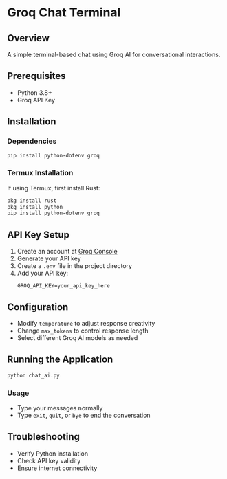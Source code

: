 # Groq Chat Terminal

## Overview
A simple terminal-based chat using Groq AI for conversational interactions.

## Prerequisites
- Python 3.8+
- Groq API Key

## Installation

### Dependencies
```bash
pip install python-dotenv groq
```

### Termux Installation
If using Termux, first install Rust:
```bash
pkg install rust
pkg install python
pip install python-dotenv groq
```

## API Key Setup
1. Create an account at [Groq Console](https://console.groq.com/)
2. Generate your API key
3. Create a `.env` file in the project directory
4. Add your API key:
   ```
   GROQ_API_KEY=your_api_key_here
   ```

## Configuration
- Modify `temperature` to adjust response creativity
- Change `max_tokens` to control response length
- Select different Groq AI models as needed

## Running the Application
```bash
python chat_ai.py
```

### Usage
- Type your messages normally
- Type `exit`, `quit`, or `bye` to end the conversation

## Troubleshooting
- Verify Python installation
- Check API key validity
- Ensure internet connectivity
